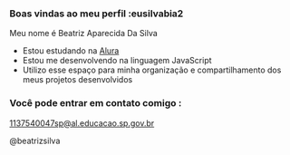 ### Boas vindas ao meu perfil :eusilvabia2

Meu nome é Beatriz Aparecida Da Silva

- Estou estudando na [Alura](https://www.alura.com.br)
- Estou me desenvolvendo na linguagem JavaScript
- Utilizo esse espaço para minha organização e compartilhamento dos meus projetos desenvolvidos

### Você pode entrar em contato comigo :

1137540047sp@al.educacao.sp.gov.br

@beatrizsilva

